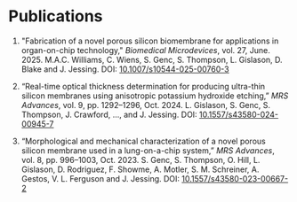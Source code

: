 # Publications

1. "Fabrication of a novel porous silicon biomembrane for applications in organ-on-chip technology," *Biomedical Microdevices*, vol. 27, June. 2025. M.A.C. Williams,  C. Wiens, S. Genc, S. Thompson, L. Gislason, D. Blake and J. Jessing.
DOI: [10.1007/s10544-025-00760-3](https://link.springer.com/article/10.1007/s10544-025-00760-3)


2. “Real-time optical thickness determination for producing ultra-thin silicon membranes using anisotropic potassium hydroxide etching,” *MRS Advances*, vol. 9, pp. 1292–1296, Oct. 2024.  L. Gislason, S. Genc, S. Thompson, J. Crawford, …, and J. Jessing.
DOI: [10.1557/s43580-024-00945-7](https://link.springer.com/article/10.1557/s43580-024-00945-7) 

3. “Morphological and mechanical characterization of a novel porous silicon membrane used in a lung-on-a-chip system,” *MRS Advances*, vol. 8, pp. 996–1003, Oct. 2023. S. Genc, S. Thompson, O. Hill, L. Gislason, D. Rodriguez, F. Showme, A. Motler, S. M. Schreiner, A. Gestos, V. L. Ferguson and J. Jessing.
 DOI: [10.1557/s43580-023-00667-2](https://link.springer.com/article/10.1557/s43580-023-00667-2)
